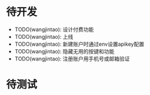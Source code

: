 # 待开发
* TODO(wangjintao): 设计付费功能
* TODO(wangjintao): 上线
* TODO(wangjintao): 新建账户时通过env设置apikey配置
* TODO(wangjintao): 隐藏无用的按键和功能
* TODO(wangjintao): 注册账户用手机号或邮箱验证

# 待测试
